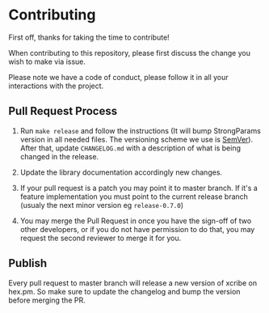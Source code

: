 # Contributing

First off, thanks for taking the time to contribute!

When contributing to this repository, please first discuss the change you wish to make via issue.

Please note we have a code of conduct, please follow it in all your interactions with the project.

## Pull Request Process

1.  Run `make release` and follow the instructions (It will bump StrongParams version
    in all needed files. The versioning scheme we use is [SemVer](http://semver.org/)).
    After that, update `CHANGELOG.md` with a description of what is being changed in the release.

2.  Update the library documentation accordingly new changes.

3.  If your pull request is a patch you may point it to master branch. If it's a feature
    implementation you must point to the current release branch (usualy the next minor version eg `release-0.7.0`)

4.  You may merge the Pull Request in once you have the sign-off of two other developers, or if you
    do not have permission to do that, you may request the second reviewer to merge it for you.

## Publish

Every pull request to master branch will release a new version of xcribe on hex.pm.
So make sure to update the changelog and bump the version before merging the PR.
